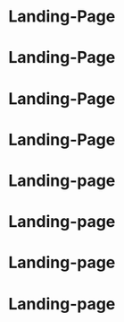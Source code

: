 # Landing-Page
# Landing-Page
# Landing-Page
# Landing-Page
# Landing-page
# Landing-page
# Landing-page
# Landing-page
